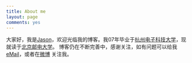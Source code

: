 ```yaml
---
title: About me
layout: page
comments: yes
---
```

  
大家好，我是[Jason](http://linsword20.info/about)，欢迎光临我的博客。我07年毕业于[杭州电子科技大学](http://www.hdu.edu.cn/)，现就读于[北京邮电大学](http://www.bupt.edu.cn/)。
博客仍在不断完善中，感谢关注，如有问题可以给我[eMail](linsword20@gmail.com)，或者在[微博](http://weibo.com/linsword20) 关注我。 
